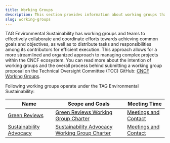 ```yaml
---
title: Working Groups
description: This section provides information about working groups that operate under the TAG Environmental Sustainability.
slug: working-groups
---
```


TAG Environmental Sustainability has working groups and teams to effectively collaborate and coordinate efforts towards achieving common goals and objectives, as well as to distribute tasks and responsibilities among its contributors for efficient execution. This approach allows for a more streamlined and organized approach to managing complex projects within the CNCF ecosystem. You can read more about the intention of working groups and the overall process behind submitting a working group proposal on the Technical Oversight Committee (TOC) GitHub: [CNCF Working Groups](https://github.com/cncf/toc/blob/main/workinggroups/README.md).

Following working groups operate under the TAG Environmental Sustainability:

| Name                | Scope and Goals            | Meeting Time                          |
|---------------------|----------------------------|---------------------------------------|
| [Green Reviews](https://github.com/cncf/tag-env-sustainability/tree/main/working-groups/green-reviews) | [Green Reviews Working Group Charter](https://github.com/cncf/tag-env-sustainability/tree/main/working-groups/green-reviews/charter.md) | [Meetings and Contact](https://github.com/cncf/tag-env-sustainability/tree/main/working-groups/green-reviews/README.md#meetings-and-contact) |
| [Sustainability Advocacy](https://github.com/cncf/tag-env-sustainability/tree/main/working-groups/sustainability-advocacy)| [Sustainability Advocacy Working Group Charter](https://github.com/cncf/tag-env-sustainability/tree/main/working-groups/sustainability-advocacy/charter.md) | [Meetings and Contact](https://github.com/cncf/tag-env-sustainability/blob/main/working-groups/sustainability-advocacy/README.md#meetings-and-contact) |